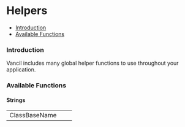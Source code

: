 # Helpers

* [Introduction](helpers.md#introduction)
* [Available Functions](helpers.md#available-functions)

### Introduction

Vancil includes many global helper functions to use throughout your application.

### Available Functions

#### Strings

|  |  |  |
| :--- | :--- | :--- |
| ClassBaseName |  |  |

